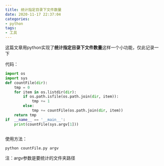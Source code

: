 ```yaml
---
title: 统计指定目录下文件数量
date: 2020-11-17 22:37:04
categories:
- python
tags:
- 工具
---
```


这篇文章用python实现了**统计指定目录下文件数量**这样一个小功能，仅此记录一下

<!-- more -->

代码：

```python
import os
import sys
def countFile(dir):
    tmp = 0
    for item in os.listdir(dir):
        if os.path.isfile(os.path.join(dir, item)):
            tmp += 1
        else:
            tmp += countFile(os.path.join(dir, item))
    return tmp
if  __name__ == '__main__':
    print(countFile(sys.argv[1]))
    
```

使用方法：

`python countFile.py argv`

注：argv参数是要统计的文件夹路径





